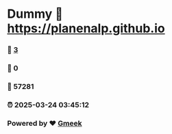 # Dummy :link: https://planenalp.github.io 
### :page_facing_up: [3](https://planenalp.github.io/tag.html) 
### :speech_balloon: 0 
### :hibiscus: 57281 
### :alarm_clock: 2025-03-24 03:45:12 
### Powered by :heart: [Gmeek](https://github.com/Meekdai/Gmeek)

